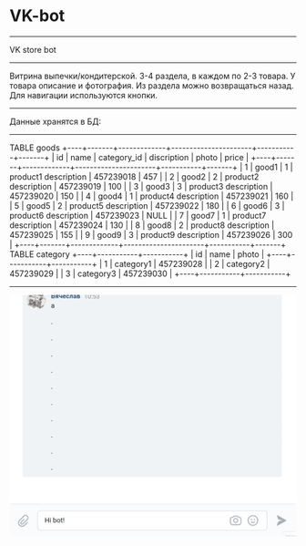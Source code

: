# VK-bot
______
VK store bot
______
Витрина выпечки/кондитерской. 3-4 раздела, в каждом по 2-3 товара. У товара описание и фотография. Из раздела можно возвращаться назад. Для навигации используются кнопки.
______
Данные хранятся в БД:
______
TABLE goods
+----+-------+-------------+----------------------+-----------+-------+
| id | name  | category_id | discription          | photo     | price |
+----+-------+-------------+----------------------+-----------+-------+
|  1 | good1 |           1 | product1 description | 457239018 | 457   |
|  2 | good2 |           2 | product2 description | 457239019 | 100   |
|  3 | good3 |           3 | product3 description | 457239020 | 150   |
|  4 | good4 |           1 | product4 description | 457239021 | 160   |
|  5 | good5 |           2 | product5 description | 457239022 | 180   |
|  6 | good6 |           3 | product6 description | 457239023 | NULL  |
|  7 | good7 |           1 | product7 description | 457239024 | 130   |
|  8 | good8 |           2 | product8 description | 457239025 | 155   |
|  9 | good9 |           3 | product9 description | 457239026 | 300   |
+----+-------+-------------+----------------------+-----------+-------+
TABLE category
+----+-----------+-----------+
| id | name      | photo     |
+----+-----------+-----------+
|  1 | category1 | 457239028 |
|  2 | category2 | 457239029 |
|  3 | category3 | 457239030 |
+----+-----------+-----------+
______
![Bot gif](vk-bot-gif.gif)
